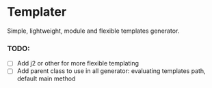 # Templater

Simple, lightweight, module and flexible templates generator.

### TODO:

- [ ] Add j2 or other for more flexible templating
- [ ] Add parent class to use in all generator: evaluating templates path, default main method
